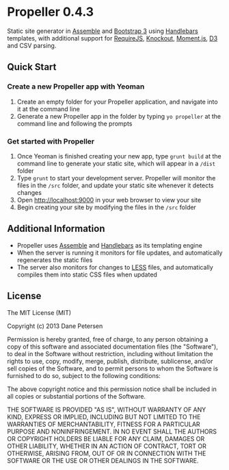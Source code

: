 # Propeller 0.4.3

Static site generator in [Assemble](http://assemble.io) and [Bootstrap 3](http://getbootstrap.com) using [Handlebars](http://handlebarsjs.com) templates, with additional support for [RequireJS](http://requirejs.org), [Knockout](http://knockoutjs.com), [Moment.js](http://momentjs.com), [D3](http://d3js.org) and CSV parsing.

## Quick Start

### Create a new Propeller app with Yeoman

1. Create an empty folder for your Propeller application, and navigate into it at the command line
1. Generate a new Propeller app in the folder by typing `yo propeller` at the command line and following the prompts

### Get started with Propeller

1. Once Yeoman is finished creating your new app, type `grunt build` at the command line to generate your static site, which will appear in a `/dist` folder
1. Type `grunt` to start your development server. Propeller will monitor the files in the `/src` folder, and update your static site whenever it detects changes
1. Open [http://localhost:9000](http://localhost:9000) in your web browser to view your site
1. Begin creating your site by modifying the files in the `/src` folder

## Additional Information

* Propeller uses [Assemble](http://assemble.io) and [Handlebars](http://handlebarsjs.com) as its templating engine
* When the server is running it monitors for file updates, and automatically regenerates the static files
* The server also monitors for changes to [LESS](http://lesscss.org) files, and automatically compiles them into static CSS files when updated

## License

The MIT License (MIT)

Copyright (c) 2013 Dane Petersen

Permission is hereby granted, free of charge, to any person obtaining a copy
of this software and associated documentation files (the "Software"), to deal
in the Software without restriction, including without limitation the rights
to use, copy, modify, merge, publish, distribute, sublicense, and/or sell
copies of the Software, and to permit persons to whom the Software is
furnished to do so, subject to the following conditions:

The above copyright notice and this permission notice shall be included in
all copies or substantial portions of the Software.

THE SOFTWARE IS PROVIDED "AS IS", WITHOUT WARRANTY OF ANY KIND, EXPRESS OR
IMPLIED, INCLUDING BUT NOT LIMITED TO THE WARRANTIES OF MERCHANTABILITY,
FITNESS FOR A PARTICULAR PURPOSE AND NONINFRINGEMENT. IN NO EVENT SHALL THE
AUTHORS OR COPYRIGHT HOLDERS BE LIABLE FOR ANY CLAIM, DAMAGES OR OTHER
LIABILITY, WHETHER IN AN ACTION OF CONTRACT, TORT OR OTHERWISE, ARISING FROM,
OUT OF OR IN CONNECTION WITH THE SOFTWARE OR THE USE OR OTHER DEALINGS IN
THE SOFTWARE.
